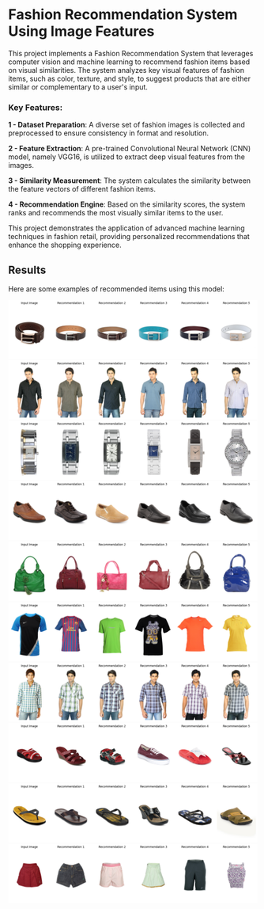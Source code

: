 # Fashion Recommendation System Using Image Features

This project implements a Fashion Recommendation System that leverages computer vision and machine learning to recommend fashion items based on visual similarities. The system analyzes key visual features of fashion items, such as color, texture, and style, to suggest products that are either similar or complementary to a user's input.
### Key Features:

   **1 - Dataset Preparation**: A diverse set of fashion images is collected and preprocessed to ensure consistency in format and resolution.
    
   **2 - Feature Extraction**: A pre-trained Convolutional Neural Network (CNN) model, namely VGG16, is utilized to extract deep visual features from the images.
   
   **3 - Similarity Measurement**: The system calculates the similarity between the feature vectors of different fashion items.
   
   **4 - Recommendation Engine**: Based on the similarity scores, the system ranks and recommends the most visually similar items to the user.

This project demonstrates the application of advanced machine learning techniques in fashion retail, providing personalized recommendations that enhance the shopping experience.

## Results

Here are some examples of recommended items using this model:

![Recommended Item 1](examples/output1.png)
![Recommended Item 2](examples/output2.png)
![Recommended Item 3](examples/output3.png)
![Recommended Item 4](examples/output4.png)
![Recommended Item 5](examples/output5.png)
![Recommended Item 6](examples/output6.png)
![Recommended Item 7](examples/output7.png)
![Recommended Item 8](examples/output8.png)
![Recommended Item 9](examples/output9.png)
![Recommended Item 10](examples/output10.png)
